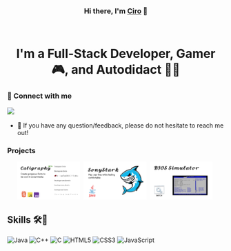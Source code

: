 <h3 align="center">Hi there, I'm <a href="https://discord.com/users/1239165757653389324">Ciro</a> 👋</h3>
<br />
<h1 align="center">I'm a Full-Stack Developer, Gamer 🎮, and Autodidact 🧑‍🏫</h1>

### 🤝 Connect with me
[![](https://dcbadge.limes.pink/api/shield/1239165757653389324)](https://discord.com/users/1239165757653389324)
- 💬  If you have any question/feedback, please do not hesitate to reach me out!

### Projects

<div align="center">
  <a href="https://sourceforge.net/projects/ciro2-utilities/files/Caligraphy/">    <img width="29%" alt="Caligraphy"     src="caligraphy_card.png" /></a>&nbsp;
  <a href="https://sourceforge.net/projects/ciro2-utilities/files/SonyStark/">     <img width="29%" alt="SonyStark"      src="sonystark_card.png"  /></a>&nbsp;
  <a href="https://sourceforge.net/projects/ciro2-utilities/files/BIOS-Simulator/"><img width="29%" alt="BIOS Simulator" src="biossim_card.png"    /></a>&nbsp;
</div>

## Skills 🛠️🤔

![Java](https://img.shields.io/badge/java-%23ED8B00.svg?style=for-the-badge&logo=openjdk&logoColor=white)
![C++](https://img.shields.io/badge/c++-%2300599C.svg?style=for-the-badge&logo=c%2B%2B&logoColor=white)
![C](https://img.shields.io/badge/c-%2300599C.svg?style=for-the-badge&logo=c&logoColor=white)
![HTML5](https://img.shields.io/badge/html5-%23E34F26.svg?style=for-the-badge&logo=html5&logoColor=white)
![CSS3](https://img.shields.io/badge/css3-%231572B6.svg?style=for-the-badge&logo=css3&logoColor=white)
![JavaScript](https://img.shields.io/badge/javascript-%23323330.svg?style=for-the-badge&logo=javascript&logoColor=%23F7DF1E)
